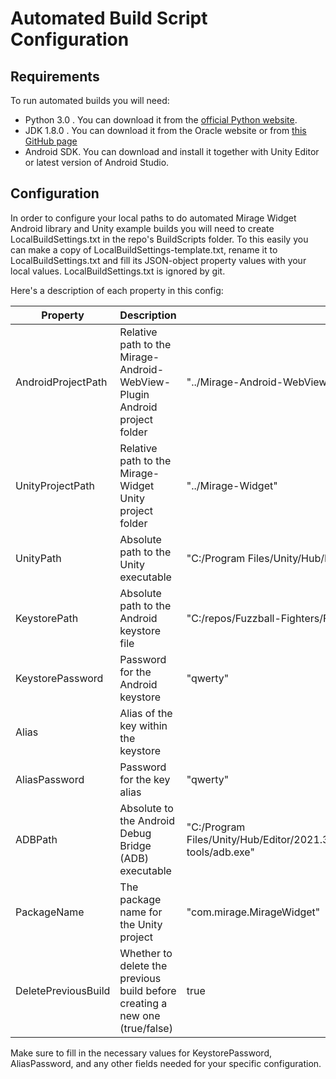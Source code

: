 # Automated Build Script Configuration

## Requirements

To run automated builds you will need:

- Python 3.0 . You can download it from the [official Python website](https://www.python.org/downloads/). 
- JDK 1.8.0 . You can download it from the Oracle website or from [this GitHub page](https://gist.github.com/wavezhang/ba8425f24a968ec9b2a8619d7c2d86a6)
- Android SDK. You can download and install it together with Unity Editor or latest version of Android Studio.

## Configuration

In order to configure your local paths to do automated Mirage Widget Android library and Unity example builds you will need to create LocalBuildSettings.txt in the repo's BuildScripts folder. To this easily you can make a copy of LocalBuildSettings-template.txt, rename it to LocalBuildSettings.txt and fill its JSON-object property values with your local values. LocalBuildSettings.txt is ignored by git.

Here's a description of each property in this config:

| Property | Description | Example Value | 
| --- | --- | --- |
| AndroidProjectPath | Relative path to the Mirage-Android-WebView-Plugin Android project folder | "../Mirage-Android-WebView-Plugin" |
| UnityProjectPath | Relative path to the Mirage-Widget Unity project folder | "../Mirage-Widget" |
| UnityPath | Absolute path to the Unity executable | "C:/Program Files/Unity/Hub/Editor/2021.3.8f1/Editor/Unity.exe" |
| KeystorePath | Absolute path to the Android keystore file | "C:/repos/Fuzzball-Fighters/FF.keystore" |
| KeystorePassword | Password for the Android keystore | "qwerty" |
| Alias | Alias of the key within the keystore | | "some-alias" |
| AliasPassword | Password for the key alias | "qwerty" |
| ADBPath | Absolute to the Android Debug Bridge (ADB) executable | "C:/Program Files/Unity/Hub/Editor/2021.3.8f1/Editor/Data/PlaybackEngines/AndroidPlayer/SDK/platform-tools/adb.exe" |
| PackageName | The package name for the Unity project | "com.mirage.MirageWidget" |
| DeletePreviousBuild | Whether to delete the previous build before creating a new one (true/false) | true |


Make sure to fill in the necessary values for KeystorePassword, AliasPassword, and any other fields needed for your specific configuration.
